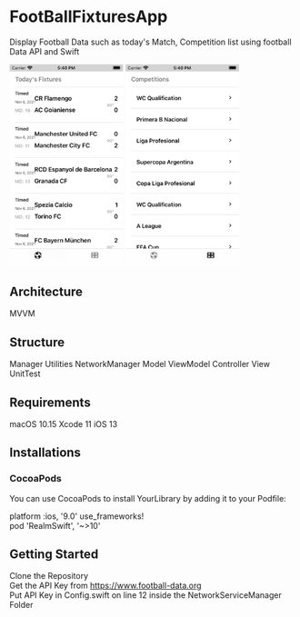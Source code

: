 # FootBallFixturesApp
Display Football Data such as today's Match, Competition list using football Data API and Swift

<!-- <p align="center"><a href="#" rel="nofollow"><img src="FixturesIosApp/Utilities/Images/ScreenTwo.png" alt="Ayodeji Ayankola" data-canonical-src="FixturesIosApp/Utilities/Images/ScreenTwo.png" style="max-width: 100%;"></a> <a href="#" rel="nofollow"><img src="FixturesIosApp/Utilities/Images/ScreenOne.png" alt="Ayodeji Ayankola" data-canonical-src="FixturesIosApp/Utilities/Images/ScreenOne.png" style="max-width: 100%;"></a></p> -->
<img src = "FixturesIosApp/Utilities/Images/ScreenOne.png" width ="200" /> <img src = "FixturesIosApp/Utilities/Images/ScreenTwo.png" width ="200" />


## Architecture 
MVVM

## Structure
Manager
Utilities
NetworkManager
Model
ViewModel
Controller
View
UnitTest



## Requirements
macOS 10.15
Xcode 11
iOS 13

## Installations

### CocoaPods
You can use CocoaPods to install YourLibrary by adding it to your Podfile:

platform :ios, '9.0'
use_frameworks! <br>
pod 'RealmSwift', '~>10'

## Getting Started
Clone the Repository<br>
Get the API Key from https://www.football-data.org <br>
Put API Key in  Config.swift  on line 12 inside the NetworkServiceManager Folder<br>
